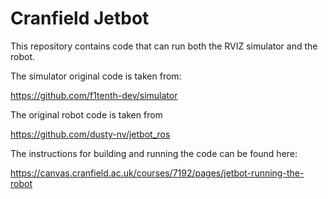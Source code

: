 # Cranfield Jetbot 
This repository contains code that can run both the RVIZ simulator and the robot. 

The simulator original code is taken from:

https://github.com/f1tenth-dev/simulator

The original robot code is taken from

https://github.com/dusty-nv/jetbot_ros

The instructions for building and running the code can be found here:

https://canvas.cranfield.ac.uk/courses/7192/pages/jetbot-running-the-robot



